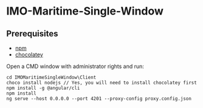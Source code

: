 # IMO-Maritime-Single-Window

## Prerequisites
* [npm](https://www.npmjs.com/get-npm)
* [chocolatey](https://chocolatey.org/install)

Open a CMD window with administrator rights and run:

```
cd IMOMaritimeSingleWindow\Client
choco install nodejs // Yes, you will need to install chocolatey first
npm install -g @angular/cli
npm install
ng serve --host 0.0.0.0 --port 4201 --proxy-config proxy.config.json
```
